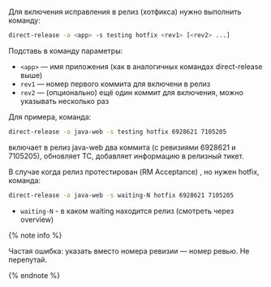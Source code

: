 Для включения исправления в релиз (хотфикса) нужно выполнить команду:
```sh
direct-release -a <app> -s testing hotfix <rev1> [<rev2> ...]
```
Подставь в команду параметры:

- `<app>` — имя приложения (как в аналогичных командах direct-release выше)
- `rev1` — номер первого коммита для включени в релиз
- `rev2` — (опционально) ещё один коммит для включения, можно указывать несколько раз

Для примера, команда:  
```sh
direct-release -a java-web -s testing hotfix 6928621 7105205
``` 
включает в релиз java-web два коммита (с ревизиями 6928621 и 7105205), обновляет ТС, добавляет информацию в релизный тикет.

В случае когда релиз протестирован (RM Acceptance) , но нужен hotfix, команда:
```sh
direct-release -a java-web -s waiting-N hotfix 6928621 7105205
``` 
- `waiting-N` - в каком waiting находится релиз (смотреть через overview)

{% note info %}

Частая ошибка: указать вместо номера ревизии — номер ревью. Не перепутай.

{% endnote %}
